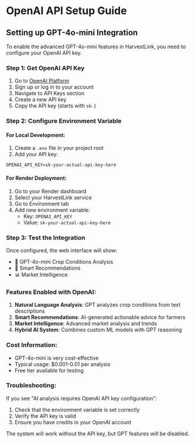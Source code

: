 # OpenAI API Setup Guide

## Setting up GPT-4o-mini Integration

To enable the advanced GPT-4o-mini features in HarvestLink, you need to configure your OpenAI API key.

### Step 1: Get OpenAI API Key

1. Go to [OpenAI Platform](https://platform.openai.com/)
2. Sign up or log in to your account
3. Navigate to API Keys section
4. Create a new API key
5. Copy the API key (starts with `sk-`)

### Step 2: Configure Environment Variable

#### For Local Development:
1. Create a `.env` file in your project root
2. Add your API key:
```
OPENAI_API_KEY=sk-your-actual-api-key-here
```

#### For Render Deployment:
1. Go to your Render dashboard
2. Select your HarvestLink service
3. Go to Environment tab
4. Add new environment variable:
   - Key: `OPENAI_API_KEY`
   - Value: `sk-your-actual-api-key-here`

### Step 3: Test the Integration

Once configured, the web interface will show:
- 🤖 GPT-4o-mini Crop Conditions Analysis
- 🧠 Smart Recommendations
- 📊 Market Intelligence

### Features Enabled with OpenAI:

1. **Natural Language Analysis**: GPT analyzes crop conditions from text descriptions
2. **Smart Recommendations**: AI-generated actionable advice for farmers
3. **Market Intelligence**: Advanced market analysis and trends
4. **Hybrid AI System**: Combines custom ML models with GPT reasoning

### Cost Information:

- GPT-4o-mini is very cost-effective
- Typical usage: $0.001-0.01 per analysis
- Free tier available for testing

### Troubleshooting:

If you see "AI analysis requires OpenAI API key configuration":
1. Check that the environment variable is set correctly
2. Verify the API key is valid
3. Ensure you have credits in your OpenAI account

The system will work without the API key, but GPT features will be disabled.
